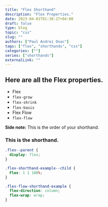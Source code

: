 ```yaml
---
title: "Flex Shorthand"
description: "Flex Properties."
date: 2023-04-01T01:38:27+04:00
draft: false
type: blog
topic: "css"
slug: ""
authors: ["Paul Andrei Onac"]
tags: ["flex", "shorthands", "css"]
categories: [""]
series: ["shorthands"]
externalLink: ""
---
```


## Here are all the Flex properties.

- Flex
- ```flex-grow```
- ```flex-shrink```
- ```flex-basis```
- Flex Flow
- ```flex-flow```

**Side note:** This is the order of your shorthand.

### This is the shorthand.

```css
.flex--parent {
  display: flex;
}

.flex-shorthand-example--child {
  Flex: 1 1 100%;
}
```

```css
.flex-flow-shorthand-example {
  flex-direction: column;
  flex-wrap: wrap;
}